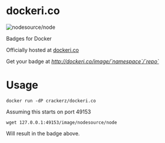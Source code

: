 dockeri.co
==========

![nodesource/node](http://dockeri.co/image/wblankenship/dockeri.co)

Badges for Docker

Officially hosted at [dockeri.co](http://dockeri.co)

Get your badge at _http://dockeri.co/image/`namespace`/`repo`_

Usage
===

`docker run -dP crackerz/dockeri.co`

Assuming this starts on port 49153

`wget 127.0.0.1:49153/image/nodesource/node`

Will result in the badge above.
